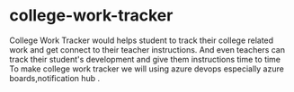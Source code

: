 # college-work-tracker
College Work Tracker would helps student to track their college related work and get connect to their teacher instructions. And even teachers can track their student's development and give them instructions time to time  
To make college work tracker we will using azure devops especially azure boards,notification hub .
